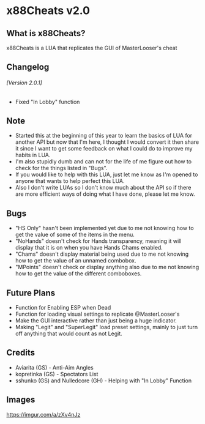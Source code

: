 # x88Cheats v2.0

## What is x88Cheats?
x88Cheats is a LUA that replicates the GUI of MasterLooser's cheat

## Changelog
###### [Version 2.0.1]
* Fixed "In Lobby" function

## Note
* Started this at the beginning of this year to learn the basics of LUA for another API but now that I'm here, I thought I would convert it then share it since I want to get some feedback on what I could do to improve my habits in LUA.
* I'm also stupidly dumb and can not for the life of me figure out how to check for the things listed in "Bugs".
* If you would like to help with this LUA, just let me know as I'm opened to anyone that wants to help perfect this LUA.
* Also I don't write LUAs so I don't know much about the API so if there are more efficient ways of doing what I have done, please let me know.

## Bugs
* "HS Only" hasn't been implemented yet due to me not knowing how to get the value of some of the items in the menu.
* "NoHands" doesn't check for Hands transparency, meaning it will display that it is on when you have Hands Chams enabled.
* "Chams" doesn't display material being used due to me not knowing how to get the value of an unnamed combobox.
* "MPoints" doesn't check or display anything also due to me not knowing how to get the value of the different comboboxes.

## Future Plans
* Function for Enabling ESP when Dead
* Function for loading visual settings to replicate @MasterLooser's
* Make the GUI interactive rather than just being a huge indicator.
* Making "Legit" and "SuperLegit" load preset settings, mainly to just turn off anything that would count as not Legit.

## Credits
* Aviarita (GS) - Anti-Aim Angles
* kopretinka (GS) - Spectators List
* sshunko (GS) and Nulledcore (GH) - Helping with "In Lobby" Function

## Images
https://imgur.com/a/zXv4nJz
